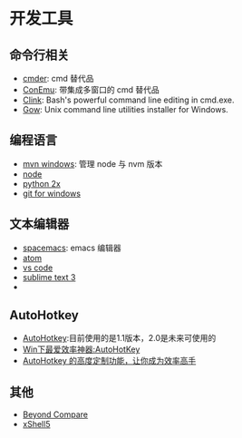# 开发工具


## 命令行相关
- [cmder](http://cmder.net/): cmd 替代品
- [ConEmu](https://conemu.github.io/):  带集成多窗口的 cmd 替代品
- [Clink](https://github.com/mridgers/clink):  Bash's powerful command line editing in cmd.exe.
- [Gow](https://github.com/bmatzelle/gow): Unix command line utilities installer for Windows. 


## 编程语言
- [mvn windows](https://github.com/coreybutler/nvm-windows): 管理 node 与 nvm 版本
- [node](nodejs.org)
- [python 2x](https://www.python.org/)
- [git for windows](https://git-for-windows.github.io/)



## 文本编辑器
- [spacemacs](http://spacemacs.org/): emacs 编辑器
- [atom](https://atom.io/)
- [vs code](https://code.visualstudio.com/)
- [sublime text 3](http://www.sublimetext.com/)
-

## AutoHotkey
- [AutoHotkey](http://ahkscript.org/):目前使用的是1.1版本，2.0是未来可使用的
- [Win下最爱效率神器:AutoHotKey](http://www.jeffjade.com/2016/03/11/2016-03-11-autohotkey/)
- [AutoHotkey 的高度定制功能，让你成为效率高手](https://autohotkey.com/boards/viewtopic.php?t=4278)

## 其他
- [Beyond Compare](http://www.scootersoftware.com/)
- [xShell5](http://www.netsarang.com/products/xsh_overview.html)